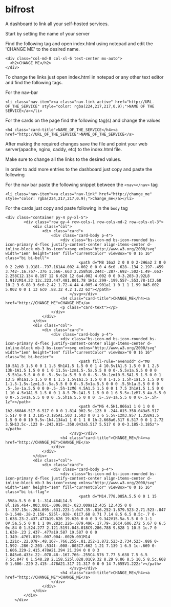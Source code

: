 # bifrost
A dashboard to link all your self-hosted services.

Start by setting the name of your server

Find the following tag and open index.html using notepad and edit the 'CHANGE ME' to the desired name.
```
<div class="col-md-8 col-xl-6 text-center mx-auto">
  <h2>CHANGE ME</h2>
</div>
```

To change the links just open index.html in notepad or any other text editor and find the following tags.

For the nav-bar
```
<li class="nav-item"><a class="nav-link active" href="http://URL-OF_THE_SERVICE" style="color: rgba(224,217,217,0.9);">NAME OF THE SERVICE</a></li>
```

For the cards on the page find the following tag(s) and change the values

```
<h4 class="card-title">NAME_OF_THE_SERVICE</h4><a href="http://URL_OF_THE_SERVICE">NAME_OF_THE_SERVICE</a>
```

After making the required changes save the file and point your web server(apache, nginx, caddy, etc) to the index.html file.

Make sure to change all the links to the desired values.

In order to add more entries to the dashboard just copy and paste the following 

For the nav bar paste the following snippet between the ```<nav></nav>``` tag

```
<li class="nav-item"><a class="nav-link" href="http://change_me" style="color: rgba(224,217,217,0.9);">Change_me</a></li>
```

For the cards just copy and paste following in the ```body``` tag

```
<div class="container py-4 py-xl-5">
        <div class="row gy-4 row-cols-1 row-cols-md-2 row-cols-xl-3">
            <div class="col">
                <div class="card">
                    <div class="card-body p-4">
                        <div class="bs-icon-md bs-icon-rounded bs-icon-primary d-flex justify-content-center align-items-center d-inline-block mb-3 bs-icon"><svg xmlns="http://www.w3.org/2000/svg" width="1em" height="1em" fill="currentColor" viewBox="0 0 16 16" class="bi bi-bell">
                                <path d="M8 16a2 2 0 0 0 2-2H6a2 2 0 0 0 2 2zM8 1.918l-.797.161A4.002 4.002 0 0 0 4 6c0 .628-.134 2.197-.459 3.742-.16.767-.376 1.566-.663 2.258h10.244c-.287-.692-.502-1.49-.663-2.258C12.134 8.197 12 6.628 12 6a4.002 4.002 0 0 0-3.203-3.92L8 1.917zM14.22 12c.223.447.481.801.78 1H1c.299-.199.557-.553.78-1C2.68 10.2 3 6.88 3 6c0-2.42 1.72-4.44 4.005-4.901a1 1 0 1 1 1.99 0A5.002 5.002 0 0 1 13 6c0 .88.32 4.2 1.22 6z"></path>
                            </svg></div>
                        <h4 class="card-title">CHANGE_ME</h4><a href="http://CHANGE_ME">CHANGE_ME</a>
                        <p class="card-text"></p>
                    </div>
                </div>
            </div>
            <div class="col">
                <div class="card">
                    <div class="card-body p-4">
                        <div class="bs-icon-md bs-icon-rounded bs-icon-primary d-flex justify-content-center align-items-center d-inline-block mb-3 bs-icon"><svg xmlns="http://www.w3.org/2000/svg" width="1em" height="1em" fill="currentColor" viewBox="0 0 16 16" class="bi bi-bezier">
                                <path fill-rule="evenodd" d="M0 10.5A1.5 1.5 0 0 1 1.5 9h1A1.5 1.5 0 0 1 4 10.5v1A1.5 1.5 0 0 1 2.5 13h-1A1.5 1.5 0 0 1 0 11.5v-1zm1.5-.5a.5.5 0 0 0-.5.5v1a.5.5 0 0 0 .5.5h1a.5.5 0 0 0 .5-.5v-1a.5.5 0 0 0-.5-.5h-1zm10.5.5A1.5 1.5 0 0 1 13.5 9h1a1.5 1.5 0 0 1 1.5 1.5v1a1.5 1.5 0 0 1-1.5 1.5h-1a1.5 1.5 0 0 1-1.5-1.5v-1zm1.5-.5a.5.5 0 0 0-.5.5v1a.5.5 0 0 0 .5.5h1a.5.5 0 0 0 .5-.5v-1a.5.5 0 0 0-.5-.5h-1zM6 4.5A1.5 1.5 0 0 1 7.5 3h1A1.5 1.5 0 0 1 10 4.5v1A1.5 1.5 0 0 1 8.5 7h-1A1.5 1.5 0 0 1 6 5.5v-1zM7.5 4a.5.5 0 0 0-.5.5v1a.5.5 0 0 0 .5.5h1a.5.5 0 0 0 .5-.5v-1a.5.5 0 0 0-.5-.5h-1z"></path>
                                <path d="M6 4.5H1.866a1 1 0 1 0 0 1h2.668A6.517 6.517 0 0 0 1.814 9H2.5c.123 0 .244.015.358.043a5.517 5.517 0 0 1 3.185-3.185A1.503 1.503 0 0 1 6 5.5v-1zm3.957 1.358A1.5 1.5 0 0 0 10 5.5v-1h4.134a1 1 0 1 1 0 1h-2.668a6.517 6.517 0 0 1 2.72 3.5H13.5c-.123 0-.243.015-.358.043a5.517 5.517 0 0 0-3.185-3.185z"></path>
                            </svg></div>
                        <h4 class="card-title">CHANGE_ME</h4><a href="http://CHANGE_ME">CHANGE_ME</a>
                    </div>
                </div>
            </div>
            <div class="col">
                <div class="card">
                    <div class="card-body p-4">
                        <div class="bs-icon-md bs-icon-rounded bs-icon-primary d-flex justify-content-center align-items-center d-inline-block mb-3 bs-icon"><svg xmlns="http://www.w3.org/2000/svg" width="1em" height="1em" fill="currentColor" viewBox="0 0 16 16" class="bi bi-flag">
                                <path d="M14.778.085A.5.5 0 0 1 15 .5V8a.5.5 0 0 1-.314.464L14.5 8l.186.464-.003.001-.006.003-.023.009a12.435 12.435 0 0 1-.397.15c-.264.095-.631.223-1.047.35-.816.252-1.879.523-2.71.523-.847 0-1.548-.28-2.158-.525l-.028-.01C7.68 8.71 7.14 8.5 6.5 8.5c-.7 0-1.638.23-2.437.477A19.626 19.626 0 0 0 3 9.342V15.5a.5.5 0 0 1-1 0V.5a.5.5 0 0 1 1 0v.282c.226-.079.496-.17.79-.26C4.606.272 5.67 0 6.5 0c.84 0 1.524.277 2.121.519l.043.018C9.286.788 9.828 1 10.5 1c.7 0 1.638-.23 2.437-.477a19.587 19.587 0 0 0 1.349-.476l.019-.007.004-.002h.001M14 1.221c-.22.078-.48.167-.766.255-.81.252-1.872.523-2.734.523-.886 0-1.592-.286-2.203-.534l-.008-.003C7.662 1.21 7.139 1 6.5 1c-.669 0-1.606.229-2.415.478A21.294 21.294 0 0 0 3 1.845v6.433c.22-.078.48-.167.766-.255C4.576 7.77 5.638 7.5 6.5 7.5c.847 0 1.548.28 2.158.525l.028.01C9.32 8.29 9.86 8.5 10.5 8.5c.668 0 1.606-.229 2.415-.478A21.317 21.317 0 0 0 14 7.655V1.222z"></path>
                            </svg></div>
                        <h4 class="card-title">CHANGE_ME</h4><a href="http://CHANGE_ME">CHANGE_ME</a>
                    </div>
                </div>
            </div>
        </div>
    </div>
```







